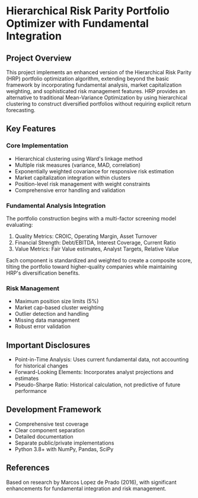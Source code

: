 # Hierarchical Risk Parity Portfolio Optimizer with Fundamental Integration

## Project Overview
This project implements an enhanced version of the Hierarchical Risk Parity (HRP) portfolio optimization algorithm, extending beyond the basic framework by incorporating fundamental analysis, market capitalization weighting, and sophisticated risk management features. HRP provides an alternative to traditional Mean-Variance Optimization by using hierarchical clustering to construct diversified portfolios without requiring explicit return forecasting.

## Key Features

### Core Implementation
- Hierarchical clustering using Ward's linkage method
- Multiple risk measures (variance, MAD, correlation)
- Exponentially weighted covariance for responsive risk estimation
- Market capitalization integration within clusters
- Position-level risk management with weight constraints
- Comprehensive error handling and validation

### Fundamental Analysis Integration
The portfolio construction begins with a multi-factor screening model evaluating:

1. Quality Metrics: CROIC, Operating Margin, Asset Turnover
2. Financial Strength: Debt/EBITDA, Interest Coverage, Current Ratio
3. Value Metrics: Fair Value estimates, Analyst Targets, Relative Value

Each component is standardized and weighted to create a composite score, tilting the portfolio toward higher-quality companies while maintaining HRP's diversification benefits.

### Risk Management
- Maximum position size limits (5%)
- Market cap-based cluster weighting
- Outlier detection and handling
- Missing data management
- Robust error validation

## Important Disclosures
- Point-in-Time Analysis: Uses current fundamental data, not accounting for historical changes
- Forward-Looking Elements: Incorporates analyst projections and estimates
- Pseudo-Sharpe Ratio: Historical calculation, not predictive of future performance

## Development Framework
- Comprehensive test coverage
- Clear component separation
- Detailed documentation
- Separate public/private implementations
- Python 3.8+ with NumPy, Pandas, SciPy

## References
Based on research by Marcos Lopez de Prado (2016), with significant enhancements for fundamental integration and risk management.
